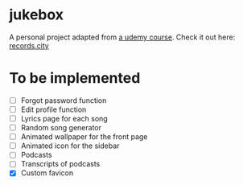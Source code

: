# jukebox

A personal project adapted from [a udemy course](https://www.udemy.com/course/spotify-clone/).
Check it out here: [records.city](https://www.records.city)

# To be implemented

- [ ] Forgot password function
- [ ] Edit profile function
- [ ] Lyrics page for each song
- [ ] Random song generator
- [ ] Animated wallpaper for the front page
- [ ] Animated icon for the sidebar
- [ ] Podcasts
- [ ] Transcripts of podcasts
- [x] Custom favicon
